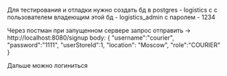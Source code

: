 Для тестирования и отладки нужно создать бд в postgres - logistics c с пользователем владеющим этой бд - logistics_admin c паролем - 1234

Через постман при запущенном сервере запрос отправить ->
http://localhost:8080/signup
body:
{
  "username":"courier",
  "password":"1111",
  "userStoreId":1,
  "location": "Moscow",
  "role":"COURIER"
}

Дальше можно логиниться
